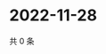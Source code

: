 # 2022-11-28

共 0 条

<!-- BEGIN WEIBO -->
<!-- 最后更新时间 Mon Nov 28 2022 21:17:25 GMT+0800 (China Standard Time) -->

<!-- END WEIBO -->
